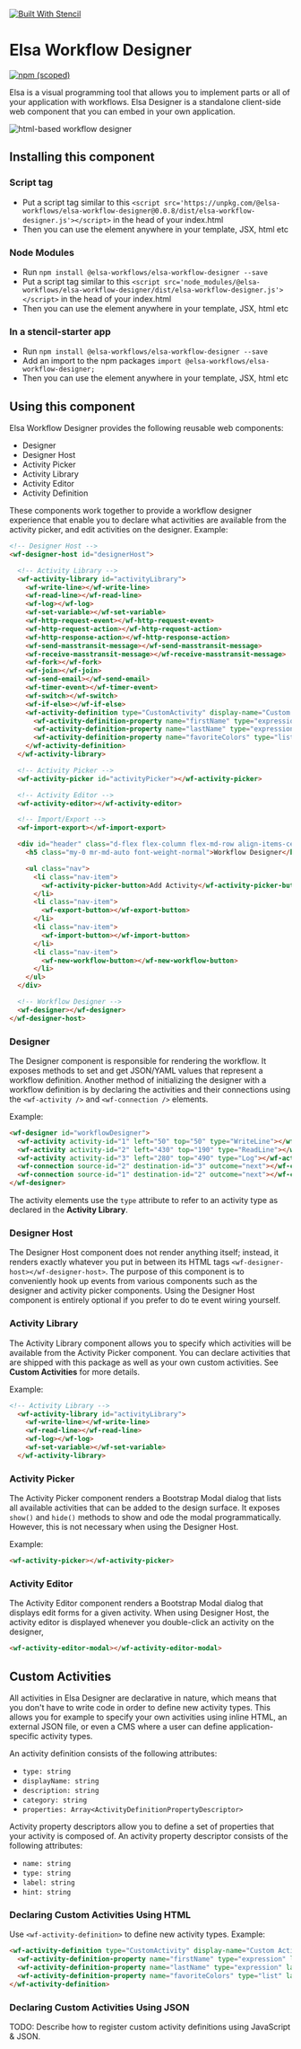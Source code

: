 [![Built With Stencil](https://img.shields.io/badge/-Built%20With%20Stencil-16161d.svg?logo=data%3Aimage%2Fsvg%2Bxml%3Bbase64%2CPD94bWwgdmVyc2lvbj0iMS4wIiBlbmNvZGluZz0idXRmLTgiPz4KPCEtLSBHZW5lcmF0b3I6IEFkb2JlIElsbHVzdHJhdG9yIDE5LjIuMSwgU1ZHIEV4cG9ydCBQbHVnLUluIC4gU1ZHIFZlcnNpb246IDYuMDAgQnVpbGQgMCkgIC0tPgo8c3ZnIHZlcnNpb249IjEuMSIgaWQ9IkxheWVyXzEiIHhtbG5zPSJodHRwOi8vd3d3LnczLm9yZy8yMDAwL3N2ZyIgeG1sbnM6eGxpbms9Imh0dHA6Ly93d3cudzMub3JnLzE5OTkveGxpbmsiIHg9IjBweCIgeT0iMHB4IgoJIHZpZXdCb3g9IjAgMCA1MTIgNTEyIiBzdHlsZT0iZW5hYmxlLWJhY2tncm91bmQ6bmV3IDAgMCA1MTIgNTEyOyIgeG1sOnNwYWNlPSJwcmVzZXJ2ZSI%2BCjxzdHlsZSB0eXBlPSJ0ZXh0L2NzcyI%2BCgkuc3Qwe2ZpbGw6I0ZGRkZGRjt9Cjwvc3R5bGU%2BCjxwYXRoIGNsYXNzPSJzdDAiIGQ9Ik00MjQuNywzNzMuOWMwLDM3LjYtNTUuMSw2OC42LTkyLjcsNjguNkgxODAuNGMtMzcuOSwwLTkyLjctMzAuNy05Mi43LTY4LjZ2LTMuNmgzMzYuOVYzNzMuOXoiLz4KPHBhdGggY2xhc3M9InN0MCIgZD0iTTQyNC43LDI5Mi4xSDE4MC40Yy0zNy42LDAtOTIuNy0zMS05Mi43LTY4LjZ2LTMuNkgzMzJjMzcuNiwwLDkyLjcsMzEsOTIuNyw2OC42VjI5Mi4xeiIvPgo8cGF0aCBjbGFzcz0ic3QwIiBkPSJNNDI0LjcsMTQxLjdIODcuN3YtMy42YzAtMzcuNiw1NC44LTY4LjYsOTIuNy02OC42SDMzMmMzNy45LDAsOTIuNywzMC43LDkyLjcsNjguNlYxNDEuN3oiLz4KPC9zdmc%2BCg%3D%3D&colorA=16161d&style=flat-square)](https://stenciljs.com/)

# Elsa Workflow Designer

[![npm (scoped)](https://img.shields.io/npm/v/@elsa-workflows/elsa-workflow-designer.svg)](https://www.npmjs.com/package/@elsa-workflows/elsa-workflow-designer)

Elsa is a visual programming tool that allows you to implement parts or all of your application with workflows.
Elsa Designer is a standalone client-side web component that you can embed in your own application.

![html-based workflow designer](/doc/workflow-sample-2.png)

## Installing this component

### Script tag

- Put a script tag similar to this `<script src='https://unpkg.com/@elsa-workflows/elsa-workflow-designer@0.0.8/dist/elsa-workflow-designer.js'></script>` in the head of your index.html
- Then you can use the element anywhere in your template, JSX, html etc

### Node Modules
- Run `npm install @elsa-workflows/elsa-workflow-designer --save`
- Put a script tag similar to this `<script src='node_modules/@elsa-workflows/elsa-workflow-designer/dist/elsa-workflow-designer.js'></script>` in the head of your index.html
- Then you can use the element anywhere in your template, JSX, html etc

### In a stencil-starter app
- Run `npm install @elsa-workflows/elsa-workflow-designer --save`
- Add an import to the npm packages `import @elsa-workflows/elsa-workflow-designer;`
- Then you can use the element anywhere in your template, JSX, html etc

## Using this component

Elsa Workflow Designer provides the following reusable web components:

- Designer
- Designer Host
- Activity Picker
- Activity Library
- Activity Editor
- Activity Definition

These components work together to provide a workflow designer experience that enable you to declare what activities are available from the activity picker, and edit activities on the designer.
Example:

```html
<!-- Designer Host -->
<wf-designer-host id="designerHost">

  <!-- Activity Library -->
  <wf-activity-library id="activityLibrary">
    <wf-write-line></wf-write-line>
    <wf-read-line></wf-read-line>
    <wf-log></wf-log>
    <wf-set-variable></wf-set-variable>
    <wf-http-request-event></wf-http-request-event>
    <wf-http-request-action></wf-http-request-action>
    <wf-http-response-action></wf-http-response-action>
    <wf-send-masstransit-message></wf-send-masstransit-message>
    <wf-receive-masstransit-message></wf-receive-masstransit-message>
    <wf-fork></wf-fork>
    <wf-join></wf-join>
    <wf-send-email></wf-send-email>
    <wf-timer-event></wf-timer-event>
    <wf-switch></wf-switch>
    <wf-if-else></wf-if-else>
    <wf-activity-definition type="CustomActivity" display-name="Custom Activity" category="Custom" description="A sample custom activity definition" outcomes="Left, Right">
      <wf-activity-definition-property name="firstName" type="expression" label="First Name" hint="Enter your first name"></wf-activity-definition-property>
      <wf-activity-definition-property name="lastName" type="expression" label="Last Name" hint="Enter your last name"></wf-activity-definition-property>
      <wf-activity-definition-property name="favoriteColors" type="list" label="Favorite Colors" hint="Enter your favorite colors"></wf-activity-definition-property>
    </wf-activity-definition>
  </wf-activity-library>

  <!-- Activity Picker -->
  <wf-activity-picker id="activityPicker"></wf-activity-picker>

  <!-- Activity Editor -->
  <wf-activity-editor></wf-activity-editor>

  <!-- Import/Export -->
  <wf-import-export></wf-import-export>

  <div id="header" class="d-flex flex-column flex-md-row align-items-center p-3 px-md-4 mb-3 bg-dark border-bottom shadow-sm">
    <h5 class="my-0 mr-md-auto font-weight-normal">Workflow Designer</h5>

    <ul class="nav">
      <li class="nav-item">
        <wf-activity-picker-button>Add Activity</wf-activity-picker-button>
      </li>
      <li class="nav-item">
        <wf-export-button></wf-export-button>
      </li>
      <li class="nav-item">
        <wf-import-button></wf-import-button>
      </li>
      <li class="nav-item">
        <wf-new-workflow-button></wf-new-workflow-button>
      </li>
    </ul>
  </div>

  <!-- Workflow Designer -->
  <wf-designer></wf-designer>
</wf-designer-host>
```

### Designer

The Designer component is responsible for rendering the workflow. It exposes methods to set and get JSON/YAML values that represent a workflow definition.
Another method of initializing the designer with a workflow definition is by declaring the activities and their connections using the `<wf-activity />` and `<wf-connection />` elements.

Example:

```html
<wf-designer id="workflowDesigner">
  <wf-activity activity-id="1" left="50" top="50" type="WriteLine"></wf-activity>
  <wf-activity activity-id="2" left="430" top="190" type="ReadLine"></wf-activity>
  <wf-activity activity-id="3" left="280" top="490" type="Log"></wf-activity>
  <wf-connection source-id="2" destination-id="3" outcome="next"></wf-connection>
  <wf-connection source-id="1" destination-id="2" outcome="next"></wf-connection>
</wf-designer>
```

The activity elements use the `type` attribute to refer to an activity type as declared in the **Activity Library**.

### Designer Host

The Designer Host component does not render anything itself; instead, it renders exactly whatever you put in between its HTML tags `<wf-designer-host></wf-designer-host>`.
The purpose of this component is to conveniently  hook up events from various components such as the designer and activity picker components. Using the Designer Host component is entirely optional if you prefer to do te event wiring yourself.

### Activity Library

The Activity Library component allows you to specify which activities will be available from the Activity Picker component. You can declare activities that are shipped with this package as well as your own custom activities. See **Custom Activities** for more details.

Example:

```html
<!-- Activity Library -->
  <wf-activity-library id="activityLibrary">
    <wf-write-line></wf-write-line>
    <wf-read-line></wf-read-line>
    <wf-log></wf-log>
    <wf-set-variable></wf-set-variable>
  </wf-activity-library>
```

### Activity Picker

The Activity Picker component renders a Bootstrap Modal dialog that lists all available activities that can be added to the design surface. It exposes `show()` and `hide()` methods to show and ode the modal programmatically. However, this is not necessary when using the Designer Host.

Example:

```html
<wf-activity-picker></wf-activity-picker>
```

### Activity Editor

The Activity Editor component renders a Bootstrap Modal dialog that displays edit forms for a given activity. When using Designer Host, the activity editor is displayed whenever you double-click an activity on the designer,

```html
<wf-activity-editor-modal></wf-activity-editor-modal>
```

## Custom Activities

All activities in Elsa Designer are declarative in nature, which means that you don't have to write code in order to define new activity types.
This allows you for example to specify your own activities using inline HTML, an external JSON file, or even a CMS where a user can define application-specific activity types.

An activity definition consists of the following attributes:

- `type: string`
- `displayName: string`
- `description: string`
- `category: string`
- `properties: Array<ActivityDefinitionPropertyDescriptor>`

Activity property descriptors allow you to define a set of properties that your activity is composed of.
An activity property descriptor consists  of the following attributes:

- `name: string`
- `type: string`
- `label: string`
- `hint: string`

### Declaring Custom Activities Using HTML

Use `<wf-activity-definition>` to define new activity types. Example:  

```html
<wf-activity-definition type="CustomActivity" display-name="Custom Activity" category="Custom" description="A sample custom activity definition" outcomes="Left, Right">
  <wf-activity-definition-property name="firstName" type="expression" label="First Name" hint="Enter your first name"></wf-activity-definition-property>
  <wf-activity-definition-property name="lastName" type="expression" label="Last Name" hint="Enter your last name"></wf-activity-definition-property>
  <wf-activity-definition-property name="favoriteColors" type="list" label="Favorite Colors" hint="Enter your favorite colors"></wf-activity-definition-property>
</wf-activity-definition>
```

### Declaring Custom Activities Using JSON

TODO: Describe how to register custom activity definitions using JavaScript & JSON.